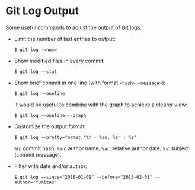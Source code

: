 # Git Log Output

Some useful commands to adjust the output of Git logs.

* Limit the number of last entries to output:

  ```console
  $ git log -<num>
  ```

* Show modified files in every commit:

  ```console
  $ git log --stat
  ```

* Show brief commit in one line (with format `<hash> <message>`):

  ```console
  $ git log --oneline
  ```

  It would be useful to combine with the graph to achieve a clearer view:

  ```console
  $ git log --oneline --graph
  ```

* Customize the output format:

  ```console
  $ git log --pretty=format:"%h - %an, %ar : %s"
  ```

  `%h`: commit hash, `%an`: author name, `%ar`: relative author date, `%s`: subject (commit message).

* Filter with date and/or author:

  ```console
  $ git log --since="2018-01-01" --before="2018-02-01" --author='YuKitAs'
  ```
